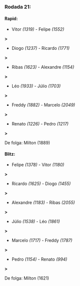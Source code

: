 ### Rodada 21:

#### Rapid:

* Vitor *(1319)*     -     Felipe *(1552)*

 **>** 
* Diogo *(1237)*     -     Ricardo *(1771)*

 **>** 
* Ribas *(1623)*     -     Alexandre *(1154)*

 **>** 
* Léo *(1933)*     -     Júlio *(1703)*

 **>** 
* Freddy *(1882)*     -     Marcelo *(2049)*

 **>** 
* Renato *(1226)*     -     Pedro *(1217)*

 **>** 

De folga: Milton (1889)

#### Blitz:

* Felipe *(1378)*     -     Vitor *(1180)*

 **>** 
* Ricardo *(1625)*     -     Diogo *(1455)*

 **>** 
* Alexandre *(1183)*     -     Ribas *(2055)*

 **>** 
* Júlio *(1538)*     -     Léo *(1861)*

 **>** 
* Marcelo *(1717)*     -     Freddy *(1787)*

 **>** 
* Pedro *(1154)*     -     Renato *(994)*

 **>** 

De folga: Milton (1621)

